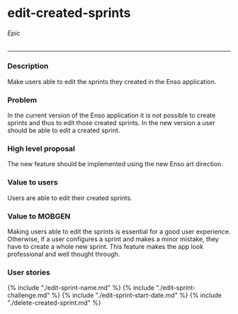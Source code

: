 # edit-created-sprints
###### Epic
---
### Description
Make users able to edit the sprints they created in the Enso application.

### Problem
In the current version of the Enso application it is not possible to create sprints and thus to edit those created sprints. In the new version a user should be able to edit a created sprint.

### High level proposal
The new feature should be implemented using the new Enso art direction.

### Value to users
Users are able to edit their created sprints.

### Value to MOBGEN
Making users able to edit the sprints is essential for a good user experience. Otherwise, if a user configures a sprint and makes a minor mistake, they have to create a whole new sprint. This feature makes the app look professional and well thought through.

### User stories
{% include "./edit-sprint-name.md" %}
{% include "./edit-sprint-challenge.md" %}
{% include "./edit-sprint-start-date.md" %}
{% include "./delete-created-sprint.md" %}
